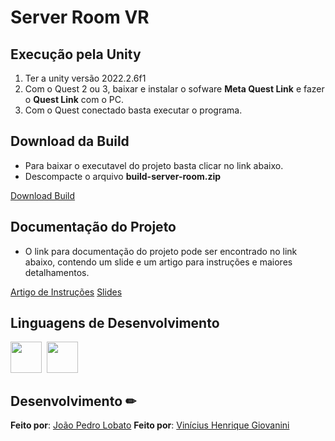 # Server Room VR

## Execução pela Unity

1. Ter a unity versão 2022.2.6f1  
2. Com o Quest 2 ou 3, baixar e instalar o sofware **Meta Quest Link** e fazer o **Quest Link** com o PC.  
3. Com o Quest conectado basta executar o programa.  

## Download da Build

- Para baixar o executavel do projeto basta clicar no link abaixo.  
- Descompacte o arquivo **build-server-room.zip**  

[Download Build](https://github.com/viniciushgiovanini/computer-graphics-vr/releases/download/v0.1/build-server-room.zip)

## Documentação do Projeto

- O link para documentação do projeto pode ser encontrado no link abaixo, contendo um slide e um artigo para instruções e maiores detalhamentos.  

[Artigo de Instruções](https://github.com/viniciushgiovanini/computer-graphics-vr/blob/master/docs/Documentacao%20-%20Server%20Room%20VR.pdf)
[Slides](https://github.com/viniciushgiovanini/computer-graphics-vr/blob/master/docs/Slide%20-%20Server%20Room%20VR.pdf)


## Linguagens de Desenvolvimento

<img src="https://cdn.jsdelivr.net/gh/devicons/devicon@latest/icons/unity/unity-original-wordmark.svg" width="50px"/>&nbsp;
<img src="https://cdn.jsdelivr.net/gh/devicons/devicon@latest/icons/csharp/csharp-original.svg" width="50px"/>


## Desenvolvimento ✏

**Feito por**: [João Pedro Lobato](https://github.com/PJBHL)
**Feito por**: [Vinícius Henrique Giovanini](https://github.com/viniciushgiovanini)